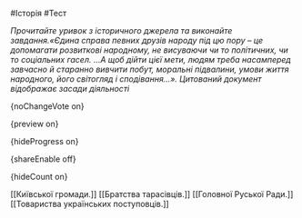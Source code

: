 #Історія #Тест

*Прочитайте уривок з історичного джерела та виконайте завдання.«Єдина справа певних друзів народу під цю пору – це допомагати розвиткові народному, не висуваючи чи то політичних, чи то соціальних гасел. …А щоб дійти цієї мети, людям треба насамперед завчасно й старанно вивчити побут, моральні підвалини, умови життя народного, його світогляд і сподівання…». Цитований документ відображає засади діяльності*

{noChangeVote on}

{preview on}

{hideProgress on}

{shareEnable off}

{hideCount on}

[[Київської громади.]]
[[Братства тарасівців.]]
[[Головної Руської Ради.]]
[[Товариства українських поступовців.]]
